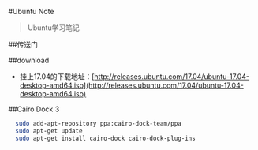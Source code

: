 #Ubuntu Note
> Ubuntu学习笔记

##传送门


##download
* 挂上17.04的下载地址：[http://releases.ubuntu.com/17.04/ubuntu-17.04-desktop-amd64.iso](http://releases.ubuntu.com/17.04/ubuntu-17.04-desktop-amd64.iso)

##Cairo Dock 3
```bash
  sudo add-apt-repository ppa:cairo-dock-team/ppa
  sudo apt-get update
  sudo apt-get install cairo-dock cairo-dock-plug-ins
```
